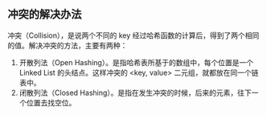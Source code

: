 ## 冲突的解决办法

冲突（Collision），是说两个不同的 key 经过哈希函数的计算后，得到了两个相同的值。解决冲突的方法，主要有两种：

1. 开散列法（Open Hashing）。是指哈希表所基于的数组中，每个位置是一个 Linked List 的头结点。这样冲突的 &lt;key, value&gt; 二元组，就都放在同一个链表中。
2. 闭散列法（Closed Hashing）。是指在发生冲突的时候，后来的元素，往下一个位置去找空位。



